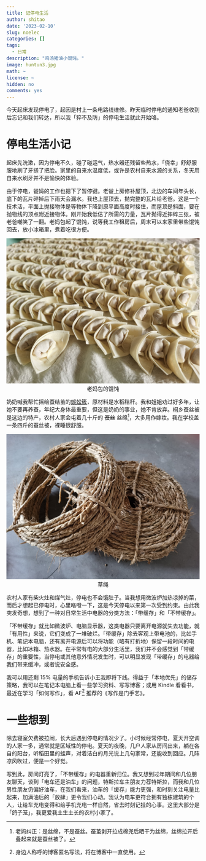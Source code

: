 ```yaml
---
title: 记停电生活
author: shitao
date: '2023-02-10'
slug: noelec
categories: []
tags:
  - 日常
description: "鸡汤猪油小馄饨。"
image: huntun3.jpg
math: ~
license: ~
hidden: no
comments: yes
---
```


今天起床发现停电了，起因是村上一条电路线维修。昨天临时停电的通知老爸收到后忘记和我们转达，所以我「猝不及防」的停电生活就此开始咯。

# 停电生活小记

起床先洗漱，因为停电不久，碰了碰运气，热水器还残留些热水，「侥幸」舒舒服服地刷了牙搓了把脸。家里的自来水温度低，或许是农村自来水源的关系，冬天用自来水刷牙并不是愉快的体验。

由于停电，爸妈的工作也摁下了暂停键。老爸上房修补屋顶，北边的车间年头长，底下的瓦片碎掉后下雨天会漏水。我也上屋顶去，抛完整的瓦片给老爸。这是一个技术活，平面上抛接物体是等物体下降到原平面高度时接住，而屋顶是斜面，要在抛物线的顶点附近接物体。刚开始我低估了所需的力量，瓦片抛得近摔碎三张，被老爸嘲笑了一翻。老妈包起了馄饨，说等我工作租房后，周末可以来家里带些馄饨回去，放小冰箱里，煮着吃很方便。

<center><img src="huntun.jpg" width=550></center>
<center>老妈包的馄饨</center>

奶奶喊我帮忙摇给蚕结茧的[蜈蚣簇](https://baijiahao.baidu.com/s?id=1616007934689032491)，原材料是水稻秸秆。我和姐姐劝过好多年，让她不要再养蚕，年纪大身体最重要，但这是奶奶的事业，她不肯放弃。桐乡蚕丝被是这边的特产，农村人家会屯着几十斤的 ~~蚕丝~~ 丝绵[^simian]，大多用作嫁妆。我在学校盖一条四斤的蚕丝被，裸睡很舒服。

[^simian]: 老妈纠正：是丝绵，不是蚕丝。蚕茧剥开拉成棉兜后晒干为丝绵，丝绵拉开后叠起来就是蚕丝被了。

<center><img src="caosheng.jpg" width=550></center>
<center>草绳</center>

农村人家有柴火灶和煤气灶，停电也不会饿肚子。当我想用微波炉加热凉掉的菜，而后才想起已停电时，心里咯噔一下，这是今天停电以来第一次受到约束。由此我突发奇想，想到了一种对日常生活中电器的分类方法：「带缓存」和「不带缓存」。

「不带缓存」就比如微波炉、电脑显示器，这类电器只要离开电源就失去功能，就「有用性」来说，它们变成了一堆破烂。「带缓存」除去客观上带电池的，比如手机、笔记本电脑，还有离开电源后可以将功能（略有打折地）保留一段时间的电器，比如冰箱、热水器。在平常有电的大部分生活里，我们并不会感觉到「带缓存」的重要性，当停电或其他意外情况发生时，可以明显发现「带缓存」的电器给我们带来缓冲，或者说安全感。

我可以用还剩 15% 电量的手机告诉小王我即将下线。得益于「本地优先」的储存策略，我可以在笔记本电脑上看一些学习资料、写写博客；或用 Kindle 看看书，最近在学习「如何写作」，看 AF[^code] 推荐的《写作是门手艺》。

[^code]: 身边人称呼的博客匿名写法，将在博客中一直使用。

# 一些想到

除去寝室欠费被拉闸，长大后遇到停电的情况少了。小时候经常停电，夏天开空调的人家一多，通常就是区域性的停电。夏天的夜晚，几户人家从房间出来，躺在各自的阳台，听稻田里的蛙声，对着洁白的月光说上几句家常，还能收到回应。几阵凉风吹过，便是一个好觉。

写到此，房间灯亮了，「不带缓存」的电器重新归位。我又想到过年期间和几位朋友聊天，谈到「电车还是油车」的问题，特斯拉车主朋友力荐特斯拉，而我和几位男性朋友仍偏好油车，在我们看来，油车的「缓存」能力更强，和时刻关注电量比起来，加满油后的「放肆」更令我们心动。我认为电车更符合拥有独栋建筑的个人，让给车充电变得和给手机充电一样自然，省去时刻记挂的心事。这里大部分是「鸽子笼」，我更爱我土生土长的农村小家了。
